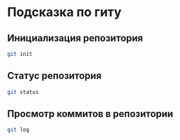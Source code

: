 # Подсказка по гиту

## Инициализация репозитория

```sh
git init
```

## Статус репозитория

```sh
git status
```

## Просмотр коммитов в репозитории

```sh
git log
```